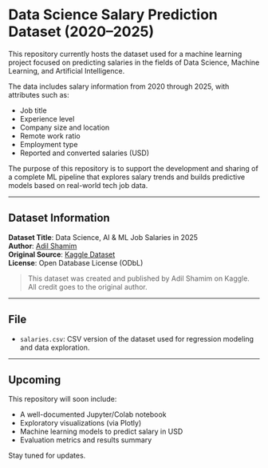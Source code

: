 # Data Science Salary Prediction Dataset (2020–2025)

This repository currently hosts the dataset used for a machine learning project focused on predicting salaries in the fields of Data Science, Machine Learning, and Artificial Intelligence.

The data includes salary information from 2020 through 2025, with attributes such as:
- Job title
- Experience level
- Company size and location
- Remote work ratio
- Employment type
- Reported and converted salaries (USD)

The purpose of this repository is to support the development and sharing of a complete ML pipeline that explores salary trends and builds predictive models based on real-world tech job data.

---

## Dataset Information

**Dataset Title**: Data Science, AI & ML Job Salaries in 2025  
**Author**: [Adil Shamim](https://www.kaggle.com/adilshamim8)  
**Original Source**: [Kaggle Dataset](https://www.kaggle.com/datasets/adilshamim8/salaries-for-data-science-jobs)  
**License**: Open Database License (ODbL)

> This dataset was created and published by Adil Shamim on Kaggle. All credit goes to the original author.

---

## File

- `salaries.csv`: CSV version of the dataset used for regression modeling and data exploration.

---

## Upcoming

This repository will soon include:
- A well-documented Jupyter/Colab notebook
- Exploratory visualizations (via Plotly)
- Machine learning models to predict salary in USD
- Evaluation metrics and results summary

Stay tuned for updates.

